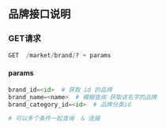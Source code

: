 ## 品牌接口说明

### GET请求

```python
GET  /market/brand/? + params
```

#### params

```python
brand_id=<id>  # 获取 id 的品牌
brand_name=<name>  # 模糊查询 获取该名字的品牌
brand_category_id=<id>  # 品牌分类id

# 可以多个条件一起查询  & 连接
```

